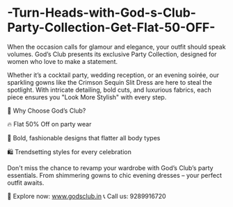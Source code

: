 # -Turn-Heads-with-God-s-Club-Party-Collection-Get-Flat-50-OFF-

When the occasion calls for glamour and elegance, your outfit should speak volumes. God’s Club presents its exclusive Party Collection, designed for women who love to make a statement.

Whether it’s a cocktail party, wedding reception, or an evening soirée, our sparkling gowns like the Crimson Sequin Slit Dress are here to steal the spotlight. With intricate detailing, bold cuts, and luxurious fabrics, each piece ensures you "Look More Stylish" with every step.

💃 Why Choose God’s Club?

🔥 Flat 50% Off on party wear

💃 Bold, fashionable designs that flatter all body types

🛍️ Trendsetting styles for every celebration

Don't miss the chance to revamp your wardrobe with God’s Club’s party essentials. From shimmering gowns to chic evening dresses – your perfect outfit awaits.

🛒 Explore now: www.godsclub.in
📞 Call us: 9289916720

